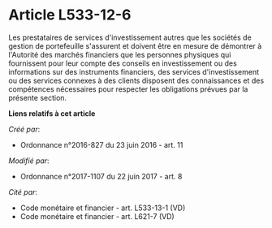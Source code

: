 # Article L533-12-6

Les prestataires de services d'investissement autres que les sociétés de gestion de portefeuille s'assurent et doivent être
en mesure de démontrer à l'Autorité des marchés financiers que les personnes physiques qui fournissent pour leur compte des
conseils en investissement ou des informations sur des instruments financiers, des services d'investissement ou des services
connexes à des clients disposent des connaissances et des compétences nécessaires pour respecter les obligations prévues par
la présente section.

**Liens relatifs à cet article**

_Créé par_:

  - Ordonnance n°2016-827 du 23 juin 2016 - art. 11

_Modifié par_:

  - Ordonnance n°2017-1107 du 22 juin 2017 - art. 8

_Cité par_:

  - Code monétaire et financier - art. L533-13-1 (VD)
  - Code monétaire et financier - art. L621-7 (VD)

